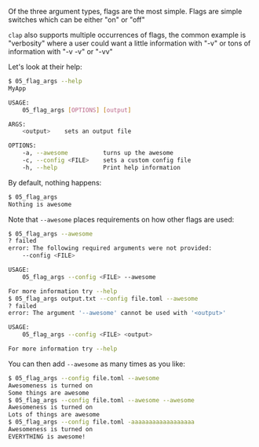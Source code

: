 Of the three argument types, flags are the most simple. Flags are simple switches which can
be either "on" or "off"

`clap` also supports multiple occurrences of flags, the common example is "verbosity" where a
user could want a little information with "-v" or tons of information with "-v -v" or "-vv"

Let's look at their help:
```bash
$ 05_flag_args --help
MyApp 

USAGE:
    05_flag_args [OPTIONS] [output]

ARGS:
    <output>    sets an output file

OPTIONS:
    -a, --awesome          turns up the awesome
    -c, --config <FILE>    sets a custom config file
    -h, --help             Print help information
```

By default, nothing happens:
```bash
$ 05_flag_args
Nothing is awesome
```

Note that `--awesome` places requirements on how other flags are used:
```bash
$ 05_flag_args --awesome
? failed
error: The following required arguments were not provided:
    --config <FILE>

USAGE:
    05_flag_args --config <FILE> --awesome

For more information try --help
$ 05_flag_args output.txt --config file.toml --awesome
? failed
error: The argument '--awesome' cannot be used with '<output>'

USAGE:
    05_flag_args --config <FILE> <output>

For more information try --help
```

You can then add `--awesome` as many times as you like:
```bash
$ 05_flag_args --config file.toml --awesome
Awesomeness is turned on
Some things are awesome
$ 05_flag_args --config file.toml --awesome --awesome
Awesomeness is turned on
Lots of things are awesome
$ 05_flag_args --config file.toml -aaaaaaaaaaaaaaaaaa
Awesomeness is turned on
EVERYTHING is awesome!
```
